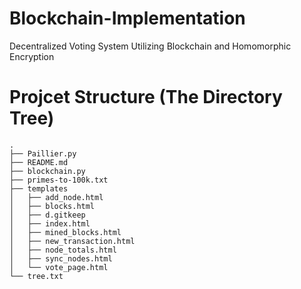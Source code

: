 # Blockchain-Implementation
Decentralized Voting System Utilizing Blockchain and Homomorphic Encryption

# Projcet Structure (The Directory Tree)

```
.
├── Paillier.py
├── README.md
├── blockchain.py
├── primes-to-100k.txt
├── templates
│   ├── add_node.html
│   ├── blocks.html
│   ├── d.gitkeep
│   ├── index.html
│   ├── mined_blocks.html
│   ├── new_transaction.html
│   ├── node_totals.html
│   ├── sync_nodes.html
│   └── vote_page.html
└── tree.txt
```
